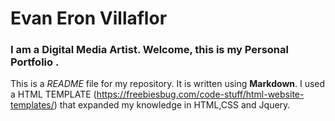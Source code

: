 # Evan Eron Villaflor

### I am a Digital Media Artist. Welcome, this is my Personal Portfolio .

This is a *README* file for my repository. It is written using **Markdown**.
I used a HTML TEMPLATE (https://freebiesbug.com/code-stuff/html-website-templates/) that expanded my knowledge in HTML,CSS and Jquery.
